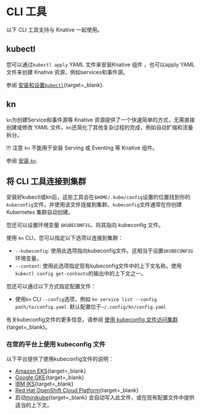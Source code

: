 # CLI 工具

以下 CLI 工具支持与 Knative 一起使用。

## kubectl

您可以通过`kubectl apply` YAML 文件来安装Knative 组件 ，也可以apply YAML文件来创建 Knative 资源，例如services和事件源。

参阅 [安装和设置`kubectl`](https://kubernetes.io/docs/tasks/tools/install-kubectl/){target=_blank}.

## kn

`kn`为创建Service和事件源等 Knative 资源提供了一个快速简单的方式，无需直接创建或修改 YAML 文件。`kn`还简化了其他复杂过程的完成，例如自动扩缩和流量拆分。

!!! 注意
    `kn` 不能用于安装 Serving 或 Eventing 等 Knative 组件。

参阅 [安装 `kn`](install-kn.md).

## 将 CLI 工具连接到集群

安装好kubectl或kn后，这些工具会在`$HOME/.kube/config`设置的位置找到你的 `kubeconfig`文件，并使用该文件连接到集群。`kubeconfig`文件通常在你创建 Kubernetes 集群自动创建。

您还可以设置环境变量 `$KUBECONFIG`，将其指向 kubeconfig 文件。

使用 `kn` CLI，您可以指定以下选项以连接到集群：

- `--kubeconfig`: 使用此选项指向kubeconfig文件。这相当于设置`$KUBECONFIG`环境变量。
- `--context`: 使用此选项指定现有kubeconfig文件中的上下文名称。使用`kubectl config get-contexts`的输出中的上下文之一。

您还可以通过以下方式指定配置文件：

- 使用`kn` CLI  `--config`选项，例如 `kn service list --config path/to/config.yaml`. 默认配置位于`~/.config/kn/config.yaml`

有关kubeconfig文件的更多信息，请参阅 [使用 kubeconfig 文件访问集群](https://kubernetes.io/docs/concepts/configuration/organize-cluster-access-kubeconfig/){target=_blank}。


### 在您的平台上使用 kubeconfig 文件

以下平台提供了使用kubeconfig文件的说明：

- [Amazon EKS](https://docs.aws.amazon.com/eks/latest/userguide/create-kubeconfig.html){target=_blank}
- [Google GKE](https://cloud.google.com/kubernetes-engine/docs/how-to/cluster-access-for-kubectl){target=_blank}
- [IBM IKS](https://cloud.ibm.com/docs/containers?topic=containers-getting-started){target=_blank}
- [Red Hat OpenShift Cloud Platform](https://docs.openshift.com/container-platform/4.6/cli_reference/openshift_cli/administrator-cli-commands.html#create-kubeconfig){target=_blank}
- 启动[minikube](https://minikube.sigs.k8s.io/docs/start/){target=_blank} 会自动写入此文件，或在现有配置文件中提供适当的上下文。

